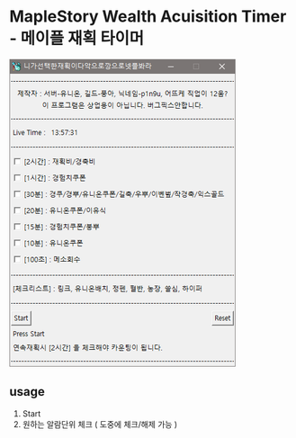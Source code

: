 # MapleStory Wealth Acuisition Timer - 메이플 재획 타이머

![img](./interface.png)

## usage
1. Start   
2. 원하는 알람단위 체크 ( 도중에 체크/해제 가능 )
